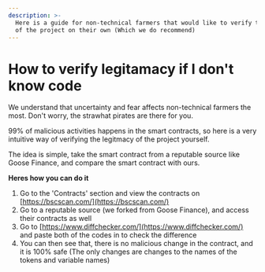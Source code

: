 ```yaml
---
description: >-
  Here is a guide for non-technical farmers that would like to verify the safety
  of the project on their own (Which we do recommend)
---
```


# How to verify legitamacy if I don't know code



We understand that uncertainty and fear affects non-technical farmers the most. Don't worry, the strawhat pirates are there for you.

99% of malicious activities happens in the smart contracts, so here is a very intuitive way of verifying the legitmacy of the project yourself.

The idea is simple, take the smart contract from a reputable source like Goose Finance, and compare the smart contract with ours.



**Heres how you can do it**

1. Go to the 'Contracts' section and view the contracts on [https://bscscan.com/](https://bscscan.com/)
2. Go to a reputable source \(we forked from Goose Finance\), and access their contracts as well
3. Go to [https://www.diffchecker.com/](https://www.diffchecker.com/) and paste both of the codes in to check the difference
4. You can then see that, there is no malicious change in the contract, and it is 100% safe \(The only changes are changes to the names of the tokens and variable names\)

